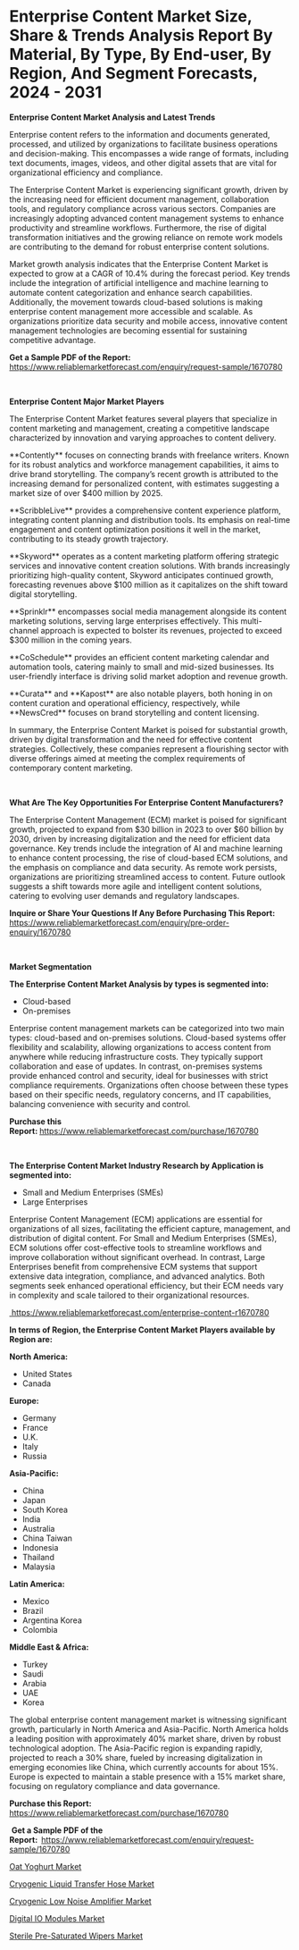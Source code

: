 <p><h1>Enterprise Content Market Size, Share & Trends Analysis Report By Material, By Type, By End-user, By Region, And Segment Forecasts, 2024 - 2031</h1></p><p><strong>Enterprise Content Market Analysis and Latest Trends</strong></p>
<p><p>Enterprise content refers to the information and documents generated, processed, and utilized by organizations to facilitate business operations and decision-making. This encompasses a wide range of formats, including text documents, images, videos, and other digital assets that are vital for organizational efficiency and compliance.</p><p>The Enterprise Content Market is experiencing significant growth, driven by the increasing need for efficient document management, collaboration tools, and regulatory compliance across various sectors. Companies are increasingly adopting advanced content management systems to enhance productivity and streamline workflows. Furthermore, the rise of digital transformation initiatives and the growing reliance on remote work models are contributing to the demand for robust enterprise content solutions.</p><p>Market growth analysis indicates that the Enterprise Content Market is expected to grow at a CAGR of 10.4% during the forecast period. Key trends include the integration of artificial intelligence and machine learning to automate content categorization and enhance search capabilities. Additionally, the movement towards cloud-based solutions is making enterprise content management more accessible and scalable. As organizations prioritize data security and mobile access, innovative content management technologies are becoming essential for sustaining competitive advantage.</p></p>
<p><strong>Get a Sample PDF of the Report:&nbsp;</strong> <a href="https://www.reliablemarketforecast.com/enquiry/request-sample/1670780?utm_campaign=1124&utm_medium=2&utm_source=Github&utm_content=ia&utm_term=09102024&utm_id=enterprise-content">https://www.reliablemarketforecast.com/enquiry/request-sample/1670780</a></p>
<p>&nbsp;</p>
<p><strong>Enterprise Content Major Market Players</strong></p>
<p><p>The Enterprise Content Market features several players that specialize in content marketing and management, creating a competitive landscape characterized by innovation and varying approaches to content delivery.</p><p>**Contently** focuses on connecting brands with freelance writers. Known for its robust analytics and workforce management capabilities, it aims to drive brand storytelling. The company’s recent growth is attributed to the increasing demand for personalized content, with estimates suggesting a market size of over $400 million by 2025.</p><p>**ScribbleLive** provides a comprehensive content experience platform, integrating content planning and distribution tools. Its emphasis on real-time engagement and content optimization positions it well in the market, contributing to its steady growth trajectory.</p><p>**Skyword** operates as a content marketing platform offering strategic services and innovative content creation solutions. With brands increasingly prioritizing high-quality content, Skyword anticipates continued growth, forecasting revenues above $100 million as it capitalizes on the shift toward digital storytelling.</p><p>**Sprinklr** encompasses social media management alongside its content marketing solutions, serving large enterprises effectively. This multi-channel approach is expected to bolster its revenues, projected to exceed $300 million in the coming years.</p><p>**CoSchedule** provides an efficient content marketing calendar and automation tools, catering mainly to small and mid-sized businesses. Its user-friendly interface is driving solid market adoption and revenue growth.</p><p>**Curata** and **Kapost** are also notable players, both honing in on content curation and operational efficiency, respectively, while **NewsCred** focuses on brand storytelling and content licensing.</p><p>In summary, the Enterprise Content Market is poised for substantial growth, driven by digital transformation and the need for effective content strategies. Collectively, these companies represent a flourishing sector with diverse offerings aimed at meeting the complex requirements of contemporary content marketing.</p></p>
<p>&nbsp;</p>
<p><strong>What Are The Key Opportunities For Enterprise Content Manufacturers?</strong></p>
<p><p>The Enterprise Content Management (ECM) market is poised for significant growth, projected to expand from $30 billion in 2023 to over $60 billion by 2030, driven by increasing digitalization and the need for efficient data governance. Key trends include the integration of AI and machine learning to enhance content processing, the rise of cloud-based ECM solutions, and the emphasis on compliance and data security. As remote work persists, organizations are prioritizing streamlined access to content. Future outlook suggests a shift towards more agile and intelligent content solutions, catering to evolving user demands and regulatory landscapes.</p></p>
<p><strong>Inquire or Share Your Questions If Any Before Purchasing This Report:</strong> <a href="https://www.reliablemarketforecast.com/enquiry/pre-order-enquiry/1670780?utm_campaign=1124&utm_medium=2&utm_source=Github&utm_content=ia&utm_term=09102024&utm_id=enterprise-content">https://www.reliablemarketforecast.com/enquiry/pre-order-enquiry/1670780</a></p>
<p>&nbsp;</p>
<p><strong>Market Segmentation</strong></p>
<p><strong>The Enterprise Content Market Analysis by types is segmented into:</strong></p>
<p><ul><li>Cloud-based</li><li>On-premises</li></ul></p>
<p><p>Enterprise content management markets can be categorized into two main types: cloud-based and on-premises solutions. Cloud-based systems offer flexibility and scalability, allowing organizations to access content from anywhere while reducing infrastructure costs. They typically support collaboration and ease of updates. In contrast, on-premises systems provide enhanced control and security, ideal for businesses with strict compliance requirements. Organizations often choose between these types based on their specific needs, regulatory concerns, and IT capabilities, balancing convenience with security and control.</p></p>
<p><strong>Purchase this Report:&nbsp;</strong><a href="https://www.reliablemarketforecast.com/purchase/1670780?utm_campaign=1124&utm_medium=2&utm_source=Github&utm_content=ia&utm_term=09102024&utm_id=enterprise-content">https://www.reliablemarketforecast.com/purchase/1670780</a></p>
<p>&nbsp;</p>
<p><strong>The Enterprise Content Market Industry Research by Application is segmented into:</strong></p>
<p><ul><li>Small and Medium Enterprises (SMEs)</li><li>Large Enterprises</li></ul></p>
<p><p>Enterprise Content Management (ECM) applications are essential for organizations of all sizes, facilitating the efficient capture, management, and distribution of digital content. For Small and Medium Enterprises (SMEs), ECM solutions offer cost-effective tools to streamline workflows and improve collaboration without significant overhead. In contrast, Large Enterprises benefit from comprehensive ECM systems that support extensive data integration, compliance, and advanced analytics. Both segments seek enhanced operational efficiency, but their ECM needs vary in complexity and scale tailored to their organizational resources.</p></p>
<p><a href="https://www.reliablemarketforecast.com/enterprise-content-r1670780?utm_campaign=1124&utm_medium=2&utm_source=Github&utm_content=ia&utm_term=09102024&utm_id=enterprise-content">&nbsp;https://www.reliablemarketforecast.com/enterprise-content-r1670780</a></p>
<p><strong>In terms of Region, the Enterprise Content Market Players available by Region are:</strong></p>
<p>
    <p> <strong> North America: </strong>
        <ul>
            <li>United States</li>
            <li>Canada</li>
        </ul>
        </p> 
    <p> <strong> Europe: </strong>
        <ul>
            <li>Germany</li>
            <li>France</li>
            <li>U.K.</li>
            <li>Italy</li>
            <li>Russia</li>
        </ul>
        </p> 
    <p> <strong> Asia-Pacific: </strong>
        <ul>
            <li>China</li>
            <li>Japan</li>
            <li>South Korea</li>
            <li>India</li>
            <li>Australia</li>
            <li>China Taiwan</li>
            <li>Indonesia</li>
            <li>Thailand</li>
            <li>Malaysia</li>
        </ul>
        </p> 
    <p> <strong> Latin America: </strong>
        <ul>
            <li>Mexico</li>
            <li>Brazil</li>
            <li>Argentina Korea</li>
            <li>Colombia</li>
        </ul>
        </p> 
    <p> <strong> Middle East & Africa: </strong>
        <ul>
            <li>Turkey</li>
            <li>Saudi</li>
            <li>Arabia</li>
            <li>UAE</li>
            <li>Korea</li>
        </ul>
    </p>
    </p>
<p><p>The global enterprise content management market is witnessing significant growth, particularly in North America and Asia-Pacific. North America holds a leading position with approximately 40% market share, driven by robust technological adoption. The Asia-Pacific region is expanding rapidly, projected to reach a 30% share, fueled by increasing digitalization in emerging economies like China, which currently accounts for about 15%. Europe is expected to maintain a stable presence with a 15% market share, focusing on regulatory compliance and data governance.</p></p>
<p><strong>Purchase this Report: </strong><a href="https://www.reliablemarketforecast.com/purchase/1670780?utm_campaign=1124&utm_medium=2&utm_source=Github&utm_content=ia&utm_term=09102024&utm_id=enterprise-content">https://www.reliablemarketforecast.com/purchase/1670780</a></p>
<p>&nbsp;<strong>Get a Sample PDF of the Report:&nbsp;&nbsp;</strong><a href="https://www.reliablemarketforecast.com/enquiry/request-sample/1670780?utm_campaign=1124&utm_medium=2&utm_source=Github&utm_content=ia&utm_term=09102024&utm_id=enterprise-content">https://www.reliablemarketforecast.com/enquiry/request-sample/1670780</a></p>
<p><strong></strong></p>
<p><p><a href="https://issuu.com/reportprime-2/docs/oat-yoghurt-market-size-2030.pptx_756e5ef1344252?utm_campaign=1124&utm_medium=2&utm_source=Github&utm_content=ia&utm_term=09102024&utm_id=enterprise-content">Oat Yoghurt Market</a></p><p><a href="https://www.linkedin.com/pulse/cryogenic-liquid-transfer-hose-market-size-segmentation-q7vve?utm_campaign=1124&utm_medium=2&utm_source=Github&utm_content=ia&utm_term=09102024&utm_id=enterprise-content">Cryogenic Liquid Transfer Hose Market</a></p><p><a href="https://www.linkedin.com/pulse/cryogenic-low-noise-amplifier-market-global-insights-w5xde?utm_campaign=1124&utm_medium=2&utm_source=Github&utm_content=ia&utm_term=09102024&utm_id=enterprise-content">Cryogenic Low Noise Amplifier Market</a></p><p><a href="https://github.com/hardy44vs/Market-Research-Report-List-1/blob/main/digital-io-modules-market.md?utm_campaign=1124&utm_medium=2&utm_source=Github&utm_content=ia&utm_term=09102024&utm_id=enterprise-content">Digital IO Modules Market</a></p><p><a href="https://github.com/betonyde4ghc/Market-Research-Report-List-1/blob/main/sterile-pre-saturated-wipers-market.md?utm_campaign=1124&utm_medium=2&utm_source=Github&utm_content=ia&utm_term=09102024&utm_id=enterprise-content">Sterile Pre-Saturated Wipers Market</a></p></p>